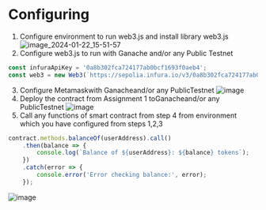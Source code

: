 # Configuring
1. Configure environment to run web3.js and install library web3.js
![image_2024-01-22_15-51-57](https://github.com/tonymontana143/Configuring/assets/125411745/1bcbe558-90a2-428d-9a75-dd5ed894d1e2)
2. Configure web3.js to run with Ganache and/or any Public Testnet
```javascript
const infuraApiKey = '0a8b302fca724177ab0bcf1693f0aeb4';
const web3 = new Web3(`https://sepolia.infura.io/v3/0a8b302fca724177ab0bcf1693f0aeb4`, { timeout: 60000 });
```
3. Configure Metamaskwith Ganacheand/or any PublicTestnet
   ![image](https://github.com/tonymontana143/Configuring/assets/125411745/5137dec8-1460-4b00-b69c-fba1b59656e6)
4. Deploy the contract from Assignment 1 toGanacheand/or any PublicTestnet
   ![image](https://github.com/tonymontana143/Configuring/assets/125411745/342f3503-6ee5-4e6d-a859-ecc083b42790)
5. Call any functions of smart contract from step 4 from environment which you have configured from steps 1,2,3
   
```javascript
contract.methods.balanceOf(userAddress).call()
    .then(balance => {
        console.log(`Balance of ${userAddress}: ${balance} tokens`);
    })
    .catch(error => {
        console.error('Error checking balance:', error);
    });
```

   ![image](https://github.com/tonymontana143/Configuring/assets/125411745/e90fe7bc-7e00-4f31-9fd5-5a93370c09fb)


